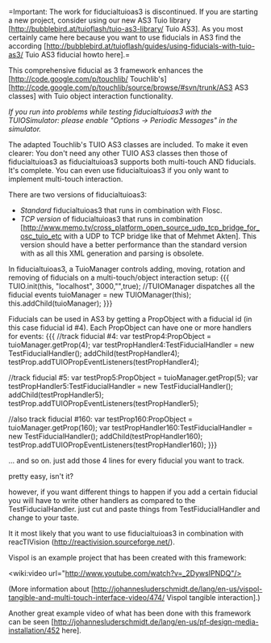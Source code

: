 =Important: The work for fiducialtuioas3 is discontinued. If you are starting a new project, consider using our new AS3 Tuio library [http://bubblebird.at/tuioflash/tuio-as3-library/ Tuio AS3]. As you most certainly came here because you want to use fiducials in AS3 find the according [http://bubblebird.at/tuioflash/guides/using-fiducials-with-tuio-as3/ Tuio AS3 fiducial howto here].=

This comprehensive fiducial as 3 framework enhances the [http://code.google.com/p/touchlib/ Touchlib's] [http://code.google.com/p/touchlib/source/browse/#svn/trunk/AS3 AS3 classes] with Tuio object interaction functionality.

*If you run into problems while testing fiducialtuioas3 with the TUIOSimulator: please enable "Options → Periodic Messages" in the simulator.*

The  adapted Touchlib's TUIO AS3 classes are included. To make it even clearer: You don't need any other TUIO AS3 classes then those of fiducialtuioas3 as fiducialtuioas3 supports both multi-touch AND fiducials. It's complete. You can even use fiducialtuioas3 if you only want to implement multi-touch interaction.

There are two versions of fiducialtuioas3:
  * _Standard_ fiducialtuioas3 that runs in combination with Flosc.
  * _TCP version_ of fiducialtuioas3 that runs in combination [http://www.memo.tv/cross_platform_open_source_udp_tcp_bridge_for_osc_tuio_etc with a UDP to TCP bridge like that of Mehmet Akten]. This version should have a better performance than the standard version with as all this XML generation and parsing is obsolete.

In fiducialtuioas3, a TuioManager controls adding, moving, rotation and removing of fiducials on a multi-touch/object interaction setup:
{{{
TUIO.init(this, "localhost", 3000,"",true);
//TUIOManager dispatches all the fiducial events
tuioManager = new TUIOManager(this);
this.addChild(tuioManager);
}}}

Fiducials can be used in AS3 by getting a PropObject with a fiducial id (in this case fiducial id #4). 
Each PropObject can have one or more handlers for events:
{{{
//track fiducial #4:
var testProp4:PropObject = tuioManager.getProp(4);
var testPropHandler4:TestFiducialHandler = new TestFiducialHandler();
addChild(testPropHandler4);
testProp.addTUIOPropEventListeners(testPropHandler4);

//track fiducial #5:
var testProp5:PropObject = tuioManager.getProp(5);
var testPropHandler5:TestFiducialHandler = new TestFiducialHandler();
addChild(testPropHandler5);
testProp.addTUIOPropEventListeners(testPropHandler5);

//also track fiducial #160:
var testProp160:PropObject = tuioManager.getProp(160);
var testPropHandler160:TestFiducialHandler = new TestFiducialHandler();
addChild(testPropHandler160);
testProp.addTUIOPropEventListeners(testPropHandler160);
}}}

... and so on. just add those 4 lines for every fiducial you want to track.

pretty easy, isn't it?

however, if you want different things to happen if you add a certain fiducial you will have to write other handlers as compared to the TestFiducialHandler. just cut and paste things from TestFiducialHandler and change to your taste.

It it most likely that you want to use fiducialtuioas3 in combination with reacTIVision (http://reactivision.sourceforge.net/).

Vispol is an example project that has been created with this framework:

<wiki:video url="http://www.youtube.com/watch?v=_2DywsIPNDQ"/>

(More information about [http://johannesluderschmidt.de/lang/en-us/vispol-tangible-and-multi-touch-interface-video/474/ Vispol tangible interaction].)

Another great example video of what has been done with this framework can be seen [http://johannesluderschmidt.de/lang/en-us/pf-design-media-installation/452 here].

